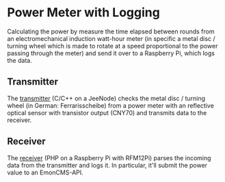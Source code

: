 Power Meter with Logging
==========

Calculating the power by measure the time elapsed between rounds from an electromechanical induction watt-hour meter (in specific a metal disc / turning wheel which is made to rotate at a speed proportional to the power passing through the meter) and send it over to a Raspberry Pi, which logs the data.

Transmitter
-------

The [transmitter](https://github.com/simonstamm/powermeter/tree/master/power_transmitter) (C/C++ on a JeeNode) checks the metal disc / turning wheel (in German: Ferrarisscheibe) from a power meter with an reflective optical sensor with transistor output (CNY70) and transmits data to the receiver.

Receiver
-------

The [receiver](https://github.com/simonstamm/powermeter/tree/master/serial_link) (PHP on a Raspberry Pi with RFM12Pi) parses the incoming data from the transmitter and logs it. In particular, it'll submit the power value to an EmonCMS-API.